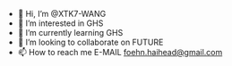 - 👋 Hi, I’m @XTK7-WANG
- 👀 I’m interested in GHS
- 🌱 I’m currently learning GHS
- 💞️ I’m looking to collaborate on FUTURE
- 📫 How to reach me E-MAIL foehn.haihead@gmail.com

<!---
XTK7-WANG/XTK7-WANG is a ✨ special ✨ repository because its `README.md` (this file) appears on your GitHub profile.
You can click the Preview link to take a look at your changes.
--->

